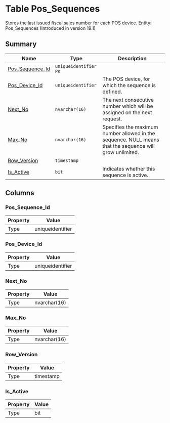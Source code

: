# Table Pos_Sequences

Stores the last issued fiscal sales number for each POS device. Entity: Pos_Sequences (Introduced in version 19.1)

## Summary

| Name | Type | Description |
| - | - | --- |
|[Pos_Sequence_Id](#pos_sequence_id)|`uniqueidentifier` `PK`||
|[Pos_Device_Id](#pos_device_id)|`uniqueidentifier` |The POS device, for which the sequence is defined.|
|[Next_No](#next_no)|`nvarchar(16)` |The next consecutive number which will be assigned on the next request.|
|[Max_No](#max_no)|`nvarchar(16)` |Specifies the maximum number allowed in the sequence. NULL means that the sequence will grow unlimited.|
|[Row_Version](#row_version)|`timestamp` ||
|[Is_Active](#is_active)|`bit` |Indicates whether this sequence is active.|

## Columns

### Pos_Sequence_Id

| Property | Value |
| - | - |
|Type|uniqueidentifier|

### Pos_Device_Id

| Property | Value |
| - | - |
|Type|uniqueidentifier|

### Next_No

| Property | Value |
| - | - |
|Type|nvarchar(16)|

### Max_No

| Property | Value |
| - | - |
|Type|nvarchar(16)|

### Row_Version

| Property | Value |
| - | - |
|Type|timestamp|

### Is_Active

| Property | Value |
| - | - |
|Type|bit|


